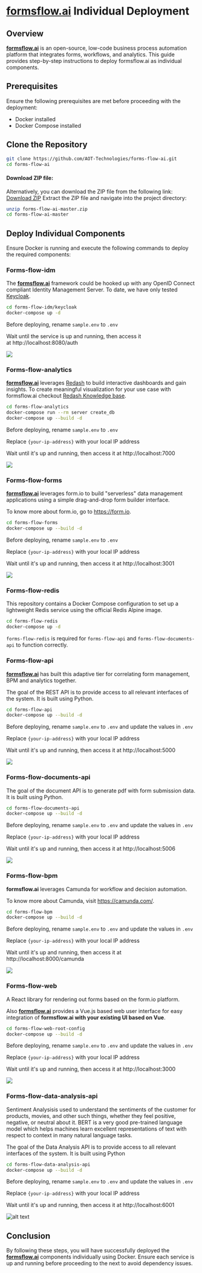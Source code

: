 # [**formsflow.ai**](https://formsflow.ai/) Individual Deployment

## Overview

[**formsflow.ai**](https://formsflow.ai/) is an open-source, low-code business process automation platform that integrates forms, workflows, and analytics. This guide provides step-by-step instructions to deploy formsflow.ai as individual components.

## Prerequisites

Ensure the following prerequisites are met before proceeding with the deployment:

- Docker installed
- Docker Compose installed

## Clone the Repository

```bash
git clone https://github.com/AOT-Technologies/forms-flow-ai.git
cd forms-flow-ai
```

#### Download ZIP file:
Alternatively, you can download the ZIP file from the following link:
[Download ZIP](https://github.com/AOT-Technologies/forms-flow-ai/archive/refs/heads/master.zip)
Extract the ZIP file and navigate into the project directory:

```bash
unzip forms-flow-ai-master.zip
cd forms-flow-ai-master
```

## Deploy Individual Components

Ensure Docker is running and execute the following commands to deploy the required components:

### Forms-flow-idm

The [**formsflow.ai**](https://formsflow.ai/) framework could be hooked up with any OpenID Connect compliant Identity Management Server. To date, we have only tested [Keycloak](https://github.com/keycloak/keycloak).

```bash
cd forms-flow-idm/keycloak
docker-compose up -d
```
Before deploying, rename `sample.env` to `.env`

Wait until the service is up and running, then access it at http://localhost:8080/auth

<img src="../../.images/image-1.png" />

### Forms-flow-analytics
[**formsflow.ai**](https://formsflow.ai/) leverages [Redash](https://github.com/getredash/redash) to build interactive
dashboards and gain insights. To create meaningful visualization for
your use case with formsflow.ai checkout [Redash Knowledge base](https://redash.io/help/).

```bash
cd forms-flow-analytics
docker-compose run --rm server create_db
docker-compose up --build -d
```
Before deploying, rename `sample.env` to `.env`

Replace `{your-ip-address}` with your local IP address

Wait until it's up and running, then access it at http://localhost:7000

<img src="../../.images/image-7.png" />

### Forms-flow-forms

[**formsflow.ai**](https://formsflow.ai/) leverages form.io to build "serverless" data management applications using a simple drag-and-drop form builder interface.

To know more about form.io, go to  <https://form.io>.

```bash
cd forms-flow-forms
docker-compose up --build -d
```
Before deploying, rename `sample.env` to `.env`

Replace `{your-ip-address}` with your local IP address

Wait until it's up and running, then access it at http://localhost:3001

<img src="../../.images/image-2.png" />


### Forms-flow-redis

This repository contains a Docker Compose configuration to set up a lightweight Redis service using the official Redis Alpine image.

```bash
cd forms-flow-redis
docker-compose up -d
```
`forms-flow-redis` is required for `forms-flow-api` and `forms-flow-documents-api` to function correctly.

### Forms-flow-api

[**formsflow.ai**](https://formsflow.ai/) has built this adaptive tier for correlating form management, BPM and analytics together.

The goal of the REST API is to provide access to all relevant interfaces of
the system. It is built using Python.

```bash
cd forms-flow-api
docker-compose up --build -d
```
Before deploying, rename `sample.env` to `.env` and update the values in `.env`

Replace `{your-ip-address}` with your local IP address

Wait until it's up and running, then access it at http://localhost:5000

<img src="../../.images/image-3.png" />

### Forms-flow-documents-api

The goal of the document API is to generate pdf with form submission data. It is built using Python.

```bash
cd forms-flow-documents-api
docker-compose up --build -d
```
Before deploying, rename `sample.env` to `.env` and update the values in `.env`

Replace `{your-ip-address}` with your local IP address

Wait until it's up and running, then access it at http://localhost:5006

<img src="../../.images/image-4.png" />

### Forms-flow-bpm

**formsflow.ai** leverages Camunda for workflow and decision automation.

To know more about Camunda, visit https://camunda.com/.

```bash
cd forms-flow-bpm
docker-compose up --build -d
```
Before deploying, rename `sample.env` to `.env` and update the values in `.env`

Replace `{your-ip-address}` with your local IP address

Wait until it's up and running, then access it at http://localhost:8000/camunda

<img src="../../.images/image-5.png" />

### Forms-flow-web

A React library for rendering out forms based on the form.io platform.

Also [**formsflow.ai**](https://formsflow.ai/) provides a Vue.js based web user interface for easy integration of **formsflow.ai with your existing UI based on Vue**.

```bash
cd forms-flow-web-root-config
docker-compose up --build -d
```
Before deploying, rename `sample.env` to `.env` and update the values in `.env`

Replace `{your-ip-address}` with your local IP address

Wait until it's up and running, then access it at http://localhost:3000

<img src="../../.images/image-6.png" />

### Forms-flow-data-analysis-api

Sentiment Analysisis used to understand the sentiments of the customer for products, movies, and other such things, whether they feel positive, negative, or neutral about it. BERT is a very good pre-trained language model which helps machines learn excellent representations of text with respect to context in many natural language tasks. 

The goal of the Data Analysis API is to provide access to all relevant interfaces of
the system. It is built using Python

```bash
cd forms-flow-data-analysis-api
docker-compose up --build -d
```
Before deploying, rename `sample.env` to `.env` and update the values in `.env`

Replace `{your-ip-address}` with your local IP address

Wait until it's up and running, then access it at http://localhost:6001

![alt text](image-8.png)

## Conclusion

By following these steps, you will have successfully deployed the [**formsflow.ai**](https://formsflow.ai/) components individually using Docker. Ensure each service is up and running before proceeding to the next to avoid dependency issues.
